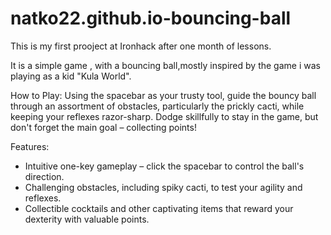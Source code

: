 # natko22.github.io-bouncing-ball
This is my first prooject at Ironhack after one month of lessons.

It is a simple game , with a bouncing ball,mostly inspired by the game i was playing as a kid "Kula World".

How to Play:
Using the spacebar as your trusty tool, guide the bouncy ball through an assortment of obstacles, particularly the prickly cacti, while keeping your reflexes razor-sharp. Dodge skillfully to stay in the game, but don't forget the main goal – collecting points!


Features:

- Intuitive one-key gameplay – click the spacebar to control the ball's direction.
- Challenging obstacles, including spiky cacti, to test your agility and reflexes.
- Collectible cocktails and other captivating items that reward your dexterity with valuable points.
